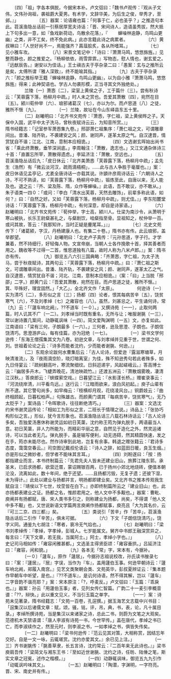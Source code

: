 <!-- { "loadSidebar": true } -->
　　〔四〕「祖」字各本俱脱，今据宋本补。卢文弨曰：「魏书卢观传：『观从子文伟，文伟孙询祖，袭祖爵大夏男。有术学，文辞华美，为后生之俊，举秀才，至邺。』」
　　
　　〔五〕器案：论语雍也篇：「何事于仁，必也圣乎？」之推造句本此。苕溪渔隐丛话前一引蔡居厚宽夫诗话：「晋、宋间诗人，造语虽秀拔，然大抵上下句多出一意，如『鱼戏新荷动，鸟散余花落』，『
　　蝉噪林逾静，鸟鸣山更幽』之类，非不工矣，终不免此病。」此亦言籍此诗之病累者。
　　
　　〔六〕黄叔琳曰：「人世好尚不一，焉能强齐？菖葅脍炙，各从所嗜耳。」
　　
　　〔七〕见小雅车攻。
　　
　　〔八〕宋景文笔记中：「诗曰：『萧萧马鸣，悠悠旆旌。』见整而静也，颜之推爱之。『杨柳依依，雨雪霏霏。』写物态，慰人情也，谢玄爱之。『远猷辰告。』谢安以为佳话。」王士禛古夫于亭杂录二曰：「愚案：玄与之推所云是矣，太傅所谓『雅人深致』，终不能喻其指。」
　　
　　〔九〕古夫于亭杂录六：「颜之推标举王籍『蝉噪林逾静，鸟鸣山更幽』，以为自小雅『萧萧马鸣，悠悠旆旌』得来；此神契语也。学古人勿袭形模，正当寻其文外独绝处。」
　　
　　兰陵〔一〕萧悫〔二〕，梁室上黄侯之子，工于篇什〔三〕。尝有秋诗云：「芙蓉露下落，杨柳月中疏。」时人未之赏也。吾爱其萧散〔四〕，宛然在目〔五〕。颍川荀仲举〔六〕、琅邪诸葛汉〔七〕，亦以为尔。而卢思道〔八〕之徒，雅所不惬〔九〕。
　　
　　〔一〕兰陵，故址在今山东峄县东五十里。
　　
　　〔二〕赵曦明曰：「北齐书文苑传：『萧悫，字仁祖，梁上黄侯晔之子。天保中入国，武平中太子洗马，曾秋夜赋诗云云，为知音所赏。』」
　　
　　〔三〕隋书经籍志：「记室参军萧悫集九卷。」邢邵萧仁祖集序：「萧仁祖之文，可谓雕章间出。昔潘、陆齐轨，不袭建安之风；颜、谢同声，遂革太原之气。自汉逮晋，情赏犹自不谐；江北、江南，意制本应相诡。」
　　
　　〔四〕文选谢玄晖始出尚书省：「乘此终萧散，垂竿深涧底。」李周翰注：「萧散，逸志也。」又江文通杂体诗三十首：「直置忘所宰，萧散得遗虑。」李延济注：「萧散，空远也。」
　　
　　〔五〕苕溪渔隐丛话后九：「皮日休云：『北齐美萧悫「芙蓉露下落，杨柳月中疏」；孟先生（浩然）有「微云淡河汉，疏雨滴梧桐」，……此与古人争胜于毫厘也。』」案：皮日休语见孟亭记，尤袤全唐诗话一亦载其说。许顗许彦周诗话云：「六朝诗人之诗，不可不熟读，如『芙蓉露下落，杨柳月中疏』，锻炼至此，自唐以来，无人能及也。退之云：『齐、梁及陈、隋，众作等蝉噪。』此语，吾不敢议，亦不敢从。」朱子语类一四０：「或问：『李白「清水出芙蓉，天然去雕饰」，前辈多称此语，如何？』曰：『自然之好。又如「芙蓉露下落，杨柳月中疏」，则尤佳。』」李东阳麓堂诗话：「『芙蓉露下落，杨柳月中疏』，有何深意，却自是诗家语。」
　　
　　〔六〕赵曦明曰：「北齐书文苑传：『荀仲举，字士高，颍川人。仕梁为南沙令，从萧明于寒山被执，长乐王尉粲甚礼之，与粲剧饮，啮粲指至骨。显祖知之，杖仲举一百。或问其故，答云：「我那知许，当时正疑是麈尾耳。」』」
　　
　　〔七〕北史文苑传下：「诸葛颍，字汉，丹杨建康人也。有集二十卷。」隋书亦有传。此云琅邪，盖举郡望。
　　
　　〔八〕赵曦明曰：「北史卢子真传：『元孙思道，字子行。才学兼着，然不持细行，好轻侮人物。文宣帝崩，当朝人士各作挽歌十首，择其善者而用之。魏收等不过得一二首，惟思道独有八篇，故时人称为八米卢郎。』」案：隋书亦有传。
　　
　　〔九〕御览五八六引三国典略：「齐萧悫，字仁祖，为太子洗马，尝于秋夜赋诗，其两句云：『芙蓉露下落，杨柳月中疏。』曰：『萧仁祖之斯文，可谓雕章间出。昔潘、陆齐轨，不袭建安之风；颜、谢同声，遂革太乙之气。自汉逮晋，情赏犹自不谐；河北、江南，意制本应相诡。』（案：「曰」上当脱「邢邵」二字。）颜黄门云：『吾爱其萧散，宛然在目。而卢思道之徒，雅所不惬。』箕、毕殊好，理宜固然。」「大乙」，全北齐文作「太原」。
　　
　　何逊诗〔一〕实为清巧〔二〕，多形似之言〔三〕；扬都〔四〕论者，恨其每病苦辛〔五〕，饶贫寒气〔六〕，不及刘孝绰〔七〕之雍容也〔八〕。虽然，刘甚忌之，平生诵何诗，常〔九〕云：「『蘧车响北阙』，??不道车〔一０〕。」又撰诗苑〔一一〕，止取何两篇，时人讥其不广〔一二〕。刘孝绰当时既有重名，无所与让；唯服谢朓〔一三〕，常以谢诗置几案间，动静辄讽味〔一四〕。简文爱陶渊明〔一五〕文，亦复如此。江南语曰：「梁有三何，子朗最多〔一六〕。」三何者，逊及思澄、子朗也。子朗信饶清巧。思澄游庐山，每有佳篇，亦为冠绝〔一七〕。
　　
　　〔一〕梁书文学何逊传：「东海王僧孺集其文为八卷。初逊文章，与刘孝绰并见重于世，世谓之何、刘。世祖着论论之云：『诗多而能者沈约，少而能者谢朓、何逊。』」
　　
　　〔二〕东观余论跋何水曹集后云：「古人论诗，但爱逊『露滋寒塘草，月映清淮流』，及『夜雨滴空阶，晓灯暗离室』为佳，殊不知逊秀句若此者殊多，如九日侍宴云：『疏树翻高叶，寒流聚细纹。日斜迢递宇，风起嵯峨云。』答高博士云：『幽居多卉木，飞蜨弄晚花，清池映疏竹。』还渡五洲云：『萧散烟雾晚，凄清江汉秋。』答庾郎云：『蛱蝶萦空戏。』日暮望江云：『水影漾长桥。』赠崔录事云：『河流绕岸清，川平看鸟远。』送行云：『江暗雨欲来，浪白风初起。』庾子山辈有所不逮。其它警句尚多，如早梅云：『枝横却月观，花绕凌风台。』铜爵妓云：『曲终相顾起，日暮松柏声。』句殊雄古。而颜黄门谓其『每病苦辛，饶贫寒气』，无乃太贬乎？」案诗品：「令晖歌诗，往往断绝清巧。」
　　
　　〔三〕器案：文选沈约宋书谢灵运传论：「相如工为形似之言，二班长于情理之说。」诗品上：「张协巧构形似之言。」形似，犹今言形象也。苕溪渔隐丛话三八载石林诗话云：「古人论诗多矣，吾独爱汤惠休称谢灵运如初日芙蕖，沈约称王筠为弹丸脱手，两语最当人意。初日芙蕖，非人力所能为，而精彩华丽之意，自然见于造化之外，然灵运诸诗，可以当此者无几。弹丸脱手，虽是输写便利，动无违碍，然其精圆快速，发之在手，筠亦未能尽也。然作诗审到此地，岂复有余事。韩退之赠张籍云：『君诗多态度，霭霭空春云。』司空图记戴叔伦语云：『诗人之辞，如蓝田日暖，良玉生烟。』亦是形似之微妙者，但学者不能味其言耳。」
　　
　　〔四〕刘盼遂曰：「按：扬都指建业而言，本书终制篇云：『先君先夫人皆未还建业旧山，旅葬江陵东郭。承圣末，已启求扬都，欲营迁厝，蒙诏赐银百两，已于扬州小郊北地烧砖，便值本朝沦没，流离如此，数十年间，绝于还望。……且扬都污毁，无复孑遗；还彼下湿，未为得计。』此处以建业与扬都并言，明扬都即建业矣。又北齐书之推本传观我生赋自注：『靖侯以下七世，坟茔皆在白下。』亦即终制篇所云之『建业旧山』也，此亦扬都表建业之证。扬都之名，惟颜君用之，他人文中不多觏也。」器案：曹毗、庾阐并有扬都赋，唐、宋人类书多引之，则称建业为扬都，尚矣，不得谓「他人文中多不觏」也，又世说新语文学篇两言庾阐作扬都赋事，庾亮且「大为其名价，云『可三二京、四三都』」矣。
　　
　　〔五〕类说引「苦辛」作「苦卒」，苕溪渔隐丛话后二引作「辛苦」，俱未可据。
　　
　　〔六〕下文「子朗信饶清巧」，饶字义同。通鉴九七胡注：「寒者，衰冷无气焰也。」
　　
　　〔七〕赵曦明曰：「梁书刘孝绰传：『孝绰，字孝绰，彭城人。七岁能属文。舅齐中书郎王融深赏异之，每言曰：「天下文章，若无我，当属阿士。」阿士，孝绰小字也。』」
　　
　　〔八〕史记司马相如传：「雍容闲雅甚都。」文选圣主得贤臣颂：「雍容垂拱。」吕延济注曰：「雍容，闲和貌。」
　　
　　〔九〕各本无「常」字，宋本有，今据补。
　　
　　〔一０〕「蘧车」，原作「蘧居」，今据孙志祖说校改，孙氏读书脞录七曰：「案：『蘧居』，『居』字误，当作为『车』，盖用蘧伯玉事。何逊早朝诗云：『蘧车响北阙，郑履入南宫。』见艺文类聚朝会类、文苑英华，彭叔夏辨证云：『集本题作早朝车中听望，是也。』『??不道车』，是讥何诗语，然不得其解，岂以『蘧车』二字音韵不谐亮耶？」案：宋本原注：「?，呼麦反。」卢文弨曰：「玉篇：『乖戾也。』」器案：孙云「用蘧伯玉事」者，见列女传仁智篇。广韵二十一麦引李概音谱：「??，辩快。」此以重文见义，不当引玉篇之单字。
　　
　　〔一一〕案：诗苑未见著录，隋书经籍志：「文苑一百卷，孔逭撰。」据玉海艺文志载中兴书目：「逭集汉以后诸儒文章：赋，颂，骚，铭，评，吊，典，书，表，论，凡十属目录。」孝绰所撰诗苑，当是集汉以来诸家之诗，总此二书，则蔚为文笔之大观矣。范德机木天禁语谓：「唐人李淑有诗苑一书，今世罕传。」盖在唐代，孝绰之书已亡，而李淑续作之，然至元时，则李淑之书，一如孝绰之书，俱皆失传矣。
　　
　　〔一二〕赵曦明曰：「梁书何逊传：『范云见其对策，大相称赏，因结忘年交好。自是一文一咏，云辄嗟赏。沈约亦爱其文。』余已见上注。」
　　
　　〔一三〕齐书谢朓传：「朓善草隶，长五言诗，沈约常云：『二百年来无此诗也。』」梁书庾肩吾传：「梁简文与湘东王书：『至如近世谢朓、沈约之诗，任昉、陆倕之笔，斯实文章之冠冕，述作之楷模。』」
　　
　　〔一四〕动静辄讽味，御览五九九引作「动辄讽吟味其文」。
　　
　　〔一五〕赵曦明曰：「陶潜，字渊明，一字符亮。晋、宋、南史并有传。」
　　
